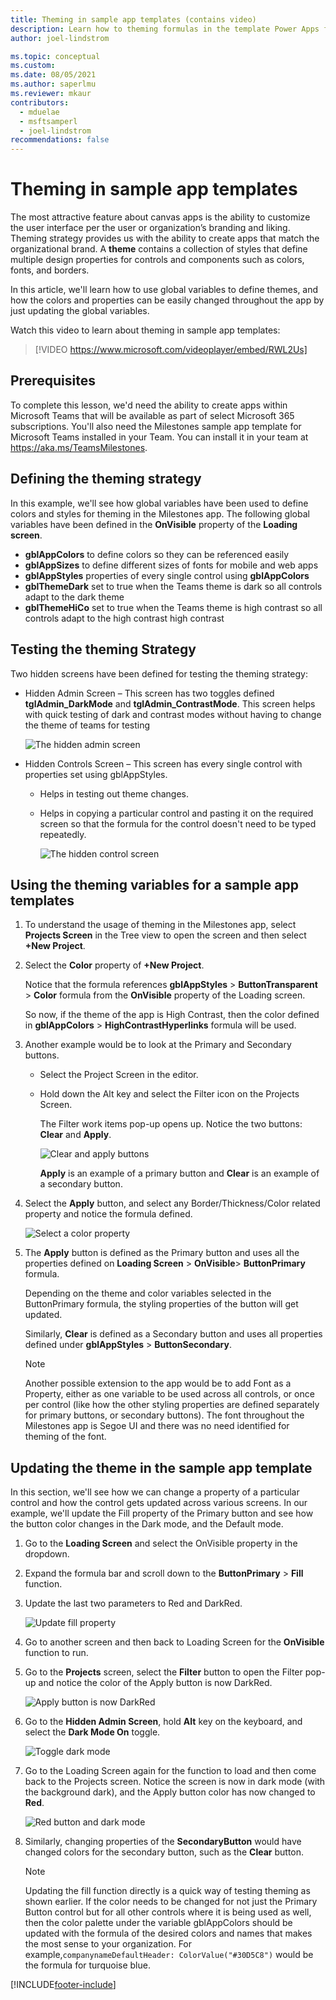 ```yaml
---
title: Theming in sample app templates (contains video)
description: Learn how to theming formulas in the template Power Apps for Microsoft Teams.
author: joel-lindstrom

ms.topic: conceptual
ms.custom: 
ms.date: 08/05/2021
ms.author: saperlmu
ms.reviewer: mkaur
contributors:
  - mduelae
  - msftsamperl
  - joel-lindstrom
recommendations: false
---
```


# Theming in sample app templates

The most attractive feature about canvas apps is the ability to customize the user interface per the user or organization’s branding and liking. Theming strategy provides us with the ability to create apps that match the organizational brand. A **theme** contains a collection of styles that define multiple design properties for controls and components such as colors, fonts, and borders.

In this article, we'll learn how to use global variables to define themes, and how the colors and properties can be easily changed throughout the app by just updating the global variables.

Watch this video to learn about theming in sample app templates:
> [!VIDEO https://www.microsoft.com/videoplayer/embed/RWL2Us]

## Prerequisites

To complete this lesson, we'd need the ability to create apps within Microsoft Teams that will be available as part of select Microsoft 365 subscriptions. You'll also need the Milestones sample app template for Microsoft Teams installed in your Team. You can install it in your team at <https://aka.ms/TeamsMilestones>.

## Defining the theming strategy

In this example, we'll see how global variables have been used to define colors and styles for theming in the Milestones app. The following global variables have been defined in the **OnVisible** property of the **Loading screen**.

- **gblAppColors** to define colors so they can be referenced easily
- **gblAppSizes** to define different sizes of fonts for mobile and web apps
- **gblAppStyles** properties of every single control using **gblAppColors**
- **gblThemeDark** set to true when the Teams theme is dark so all controls adapt to the dark theme
- **gblThemeHiCo** set to true when the Teams theme is high contrast so all controls adapt to the high contrast high contrast

## Testing the theming Strategy

Two hidden screens have been defined for testing the theming strategy:

- Hidden Admin Screen – This screen has two toggles defined  **tglAdmin_DarkMode** and **tglAdmin_ContrastMode**. This screen helps with quick testing of dark and contrast modes without having to  change the theme of teams for testing

    ![The hidden admin screen](media/sample-app-theming/hidden-admin-screen.png "The hidden admin screen")

- Hidden Controls Screen – This screen has every single control with properties set using gblAppStyles.

    - Helps in testing out theme changes.
    - Helps in copying a particular control and pasting it on the required screen so that the formula for the control doesn't need to be typed repeatedly.
    
      ![The hidden control screen](media/sample-app-theming/hidden-control-screen.png "The hidden control screen")

## Using the theming variables for a sample app templates

1. To understand the usage of theming in the Milestones app, select  **Projects Screen** in the Tree view to open the screen and then select **+New Project**.

1. Select the **Color** property of **+New Project**.

    Notice that the formula references **gblAppStyles** > **ButtonTransparent** > **Color** formula from the **OnVisible** property of the Loading screen.

    So now, if the theme of the app is High Contrast, then the color defined in **gblAppColors** > **HighContrastHyperlinks** formula will be used.

1. Another example would be to look at the Primary and Secondary buttons.

    - Select the Project Screen in the editor.

    - Hold down the Alt key and select the Filter icon on the Projects Screen.

        The Filter work items pop-up opens up. Notice the two buttons: **Clear** and **Apply**.

      ![Clear and apply buttons](media/sample-app-theming/clear-apply.png "Clear and apply buttons")

      **Apply** is an example of a primary button and **Clear** is an example of a secondary button.

1. Select the **Apply** button, and select any Border/Thickness/Color related property and notice the formula defined.

    ![Select a color property](media/sample-app-theming/color-property.png "Select a color property")

1. The **Apply** button is defined as the Primary button and uses all the properties defined on **Loading Screen** > **OnVisible**> **ButtonPrimary** formula.

    Depending on the theme and color variables selected in the ButtonPrimary formula, the styling properties of the button will get updated.

    Similarly, **Clear** is defined as a Secondary button and uses all properties defined under **gblAppStyles** > **ButtonSecondary**.

    > [!NOTE]
    > Another possible extension to the app would be to add Font as a Property, either as one variable to be used across all controls, or once per control (like how the other styling properties are defined separately for primary buttons, or secondary buttons). The font throughout the Milestones app is Segoe UI and there was no need identified for theming of the font.

## Updating the theme in the sample app template

In this section, we'll see how we can change a property of a particular control and how the control gets updated across various screens. In our example, we'll update the Fill property of the Primary button and see how the button color changes in the Dark mode, and the Default mode.

1. Go to the **Loading Screen** and select the OnVisible property in the dropdown.

1. Expand the formula bar and scroll down to the **ButtonPrimary** > **Fill** function.

1. Update the last two parameters to Red and DarkRed.

   ![Update fill property](media/sample-app-theming/red-green.png "Update fill property")

1. Go to another screen and then back to Loading Screen for the **OnVisible** function to run.

1. Go to the **Projects** screen, select the **Filter** button to open the Filter pop-up and notice the color of the Apply button is now DarkRed.

   ![Apply button is now DarkRed](media/sample-app-theming/dark-red.png "Apply button is now DarkRed")

1. Go to the **Hidden Admin Screen**, hold **Alt** key on the keyboard, and select the **Dark Mode On** toggle.

   ![Toggle dark mode](media/sample-app-theming/dark-mode-toggle.png "Toggle dark mode")

1. Go to the Loading Screen again for the function to load and then come back to the Projects screen. Notice the screen is now in dark mode (with the  background dark), and the Apply button color has now changed to **Red**.

   ![Red button and dark mode](media/sample-app-theming/dark-mode.png "Red button and dark mode")

1. Similarly, changing properties of the **SecondaryButton** would have changed colors for the secondary button, such as the **Clear** button.

    > [!NOTE]
    > Updating the fill function directly is a quick way of testing theming as shown earlier. If the color needs to be changed for not just the Primary Button control but for all other controls where it is being used as well, then the color palette under the variable gblAppColors should be updated with the formula of the desired colors and names that makes the most sense to your organization. For example,`companynameDefaultHeader: ColorValue("#30D5C8")` would be the formula for turquoise blue.


[!INCLUDE[footer-include](../includes/footer-banner.md)]